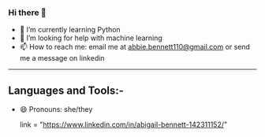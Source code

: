 ### Hi there 👋
- 🌱 I’m currently learning Python
- 🤔 I’m looking for help with machine learning
- 📫 How to reach me: email me at abbie.bennett110@gmail.com or send me a message on linkedin 

---
Languages and Tools:- 
---
- 😄 Pronouns: she/they




    link = "https://www.linkedin.com/in/abigail-bennett-142311152/"
